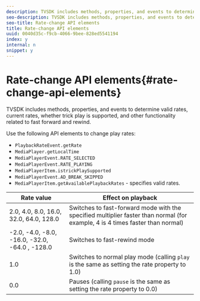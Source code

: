 ```yaml
---
description: TVSDK includes methods, properties, and events to determine valid rates, current rates, whether trick play is supported, and other functionality related to fast forward and rewind.
seo-description: TVSDK includes methods, properties, and events to determine valid rates, current rates, whether trick play is supported, and other functionality related to fast forward and rewind.
seo-title: Rate-change API elements
title: Rate-change API elements
uuid: 0040d35c-f9cb-4066-9bee-828ed5541194
index: y
internal: n
snippet: y
---
```


# Rate-change API elements{#rate-change-api-elements}

TVSDK includes methods, properties, and events to determine valid rates, current rates, whether trick play is supported, and other functionality related to fast forward and rewind.

<a id="section_36576E92DE6343AEBD0BBD662502365D"></a>

Use the following API elements to change play rates:

* `PlaybackRateEvent.getRate` 
* `MediaPlayer.getLocalTime` 
* `MediaPlayerEvent.RATE_SELECTED` 
* `MediaPlayerEvent.RATE_PLAYING` 
* `MediaPlayerItem.istrickPlaySupported` 
* `MediaPlayerEvent.AD_BREAK_SKIPPED` 
* `MediaPlayerItem.getAvailablePlaybackRates` - specifies valid rates.

|  Rate value  | Effect on playback  |
|---|---|
|  2.0, 4.0, 8.0, 16.0, 32.0, 64.0, 128.0  | Switches to fast-forward mode with the specified multiplier faster than normal (for example, 4 is 4 times faster than normal)  |
|  -2.0, -4.0, -8.0, -16.0, -32.0, -64.0 , -128.0  | Switches to fast-rewind mode  |
|  1.0  | Switches to normal play mode (calling `play` is the same as setting the rate property to 1.0)  |
|  0.0  | Pauses (calling `pause` is the same as setting the rate property to 0.0)  |

